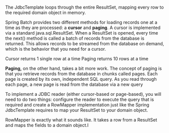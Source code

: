 The JdbcTemplate loops through the entire ResultSet, mapping every row to the required domain object in memory.

Spring Batch provides two different methods for loading records one at a time as they are processed: a **cursor** and **paging**. A cursor is implemented via a standard java.sql.ResultSet. When
a ResultSet is opened, every time the next() method is called a batch of records from the database is returned. This allows records to be streamed from the database on demand, which is the behavior that you need for a cursor.

Cursor returns 1 single row at a time
Paging returns 10 rows at a time

**Paging,** on the other hand, takes a bit more work. The concept of paging is that you retrieve records from the database in chunks called pages. Each page is created by its own, independent SQL query. As you read through each page, a new page is read from the database via a new query

To implement a JDBC reader (either cursor-based or page-based), you will need to do two things: configure the reader to execute the query that is required and create a RowMapper implementation just like the Spring JdbcTemplate requires to map your ResultSet to your domain object.

 RowMapper is exactly what it sounds like. It takes a row from a ResultSet and maps the fields to a domain object.I